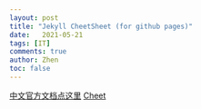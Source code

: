 ```yaml
---
layout: post
title: "Jekyll CheetSheet (for github pages)"
date:   2021-05-21
tags: [IT]
comments: true
author: Zhen
toc: false
---
```

[中文官方文档点这里](http://jekyllcn.com/docs/templates/)
[Cheet](https://gist.github.com/JJediny/a466eed62cee30ad45e2#file-gistfile1-md)

<!--stackedit_data:
eyJoaXN0b3J5IjpbMjExNTE1OTAzOSwtNzIwODYzNDQ1LC05OD
I5Njk3MTcsMTE0MDE5MDM5OCwtNzI5MzI4MzEzXX0=
-->